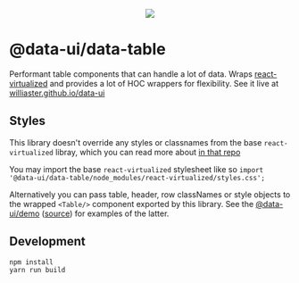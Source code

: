 <p align="center">
  <a title="package version" target="_blank" href="https://img.shields.io/npm/v/@data-ui/data-table.svg?style=flat-square">
    <img src="https://img.shields.io/npm/v/@data-ui/data-table.svg?style=flat-square" />
  </a>
</p>

# @data-ui/data-table

Performant table components that can handle a lot of data.
Wraps [react-virtualized](https://github.com/bvaughn/react-virtualized) and provides a lot
of HOC wrappers for flexibility. See it live at <a href="https://williaster.github.io/data-ui" target="_blank">williaster.github.io/data-ui</a>

## Styles

This library doesn't override any styles or classnames from the base `react-virtualized` libray, which you can read more about <a href="https://github.com/bvaughn/react-virtualized/blob/master/docs/customizingStyles.md" target="_blank">in that repo</a>

You may import the base `react-virtualized` stylesheet like so
`import '@data-ui/data-table/node_modules/react-virtualized/styles.css';`

Alternatively you can pass table, header, row classNames or style objects to the wrapped `<Table/>` component exported by this library.
See the <a href="https://williaster.github.io/data-ui" target="_blank">@data-ui/demo</a> (<a href="https://github.com/williaster/data-ui/tree/master/packages/demo" target="_blank">source</a>) for examples of the latter.

## Development

```
npm install
yarn run build
```
